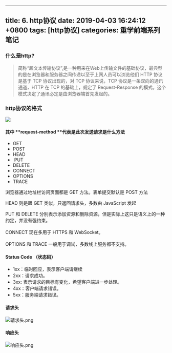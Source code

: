 
---
title: 6. http协议
date: 2019-04-03 16:24:12 +0800
tags: [http协议]
categories: 重学前端系列笔记
---
<a name="4505b70a"></a>
### 什么是http?

> 简称“超文本传输协议”,是一种用来在Web上传输文件的基础协议，最典型的是在浏览器和服务器之间传递以至于上网人员可以浏览他们
> HTTP 协议是基于 TCP 协议出现的，对 TCP 协议来说，TCP 协议是一条双向的通讯通道，HTTP 在 TCP 的基础上，规定了 Request-Response 的模式。这个模式决定了通讯必定是由浏览器端首先发起的。


<a name="9e404cbd"></a>
### http协议的格式

![](https://cdn.nlark.com/yuque/0/2019/png/221851/1555408219518-5b9a764f-a204-4e30-9dc2-8efea0af8b28.png)

<a name="25717aa2"></a>
#### 其中 **request-method **代表是此次发送请求是什么方法
* GET 
* POST 
* HEAD
*  PUT 
* DELETE 
* CONNECT 
* OPTIONS 
* TRACE

浏览器通过地址栏访问页面都是 GET 方法。表单提交默认是 POST 方法

HEAD 则是跟 GET 类似，只返回请求头，多数由 JavaScript 发起

PUT 和 DELETE 分别表示添加资源和删除资源，但是实际上这只是语义上的一种约定，并没有强约束。<br /><br />CONNECT 现在多用于 HTTPS 和 WebSocket。<br /><br />OPTIONS 和 TRACE 一般用于调试，多数线上服务都不支持。

<a name="148be3df"></a>
#### Status Code （状态码）
* 1xx：临时回应，表示客户端请继续
* 2xx：请求成功。
* 3xx: 表示请求的目标有变化，希望客户端进一步处理。
* 4xx：客户端请求错误。
* 5xx：服务端请求错误。

<a name="be47bd27"></a>
#### 请求头
![请求头.png](https://cdn.nlark.com/yuque/0/2019/png/221851/1554712749401-938ab3d8-393f-47e8-ae4f-11c55990401d.png#align=left&display=inline&height=407&name=%E8%AF%B7%E6%B1%82%E5%A4%B4.png&originHeight=407&originWidth=633&size=75594&status=done&width=633)

<a name="dca6cb61"></a>
#### 响应头
![响应头.png](https://cdn.nlark.com/yuque/0/2019/png/221851/1554712777314-1716a350-fb17-430e-9989-3ce5b4b56a47.png#align=left&display=inline&height=453&name=%E5%93%8D%E5%BA%94%E5%A4%B4.png&originHeight=453&originWidth=627&size=84667&status=done&width=627)




